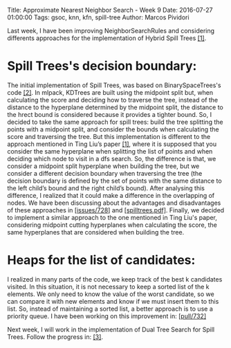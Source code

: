 Title: Approximate Nearest Neighbor Search - Week 9
Date: 2016-07-27 01:00:00
Tags: gsoc, knn, kfn, spill-tree
Author: Marcos Pividori

Last week, I have been improving NeighborSearchRules and considering differents approaches for the implementation of Hybrid Spill Trees [[1]](http://machinelearning.wustl.edu/mlpapers/paper_files/NIPS2005_187.pdf).

# Spill Trees's decision boundary:

The initial implementation of Spill Trees, was based on BinarySpaceTrees's code [[2]](http://github.com/mlpack/mlpack/tree/master/src/mlpack/core/tree/binary_space_tree).
In mlpack, KDTrees are built using the midpoint split but, when calculating the score and deciding how to traverse the tree, instead of the distance to the hyperplane determined by the midpoint split, the distance to the hrect bound is considered because it provides a tighter bound.
So, I decided to take the same approach for spill trees: build the tree splitting the points with a midpoint split, and consider the bounds when calculating the score and traversing the tree.
But this implementation is different to the approach mentioned in Ting Liu’s paper [[1]](http://machinelearning.wustl.edu/mlpapers/paper_files/NIPS2005_187.pdf), where it is supposed that you consider the same hyperplane when splitting the list of points and when deciding which node to visit in a dfs search.
So, the difference is that, we consider a midpoint split hyperplane when building the tree, but we consider a different decision boundary when traversing the tree (the decision boundary is defined by the set of points with the same distance to the left child’s bound and the right child’s bound).
After analysing this difference, I realized that it could make a difference in the overlapping of nodes.
We have been discussing about the advantages and disadvantages of these approaches in [[issues/728]](http://github.com/mlpack/mlpack/issues/728) and
[[spilltrees.pdf]](http://github.com/mlpack/mlpack/files/372825/spilltrees.pdf).
Finally, we decided to implement a similar approach to the one mentioned in Ting Liu's paper, considering midpoint cutting hyperplanes when calculating the score, the same hyperplanes that are considered when building the tree.

# Heaps for the list of candidates:

I realized in many parts of the code, we keep track of the best k candidates visited. In this situation, it is not necessary to keep a sorted list of the k elements. We only need to know the value of the worst candidate, so we can compare it with new elements and know if we must insert them to this list.
So, instead of maintaining a sorted list, a better approach is to use a priority queue.
I have been working on this improvement in: [[pull/732]](http://github.com/mlpack/mlpack/pull/732)

Next week, I will work in the implementation of Dual Tree Search for Spill Trees. Follow the progress in: [[3]](https://github.com/MarcosPividori/mlpack/tree/spill-trees/src/mlpack/core/tree/spill_tree).
